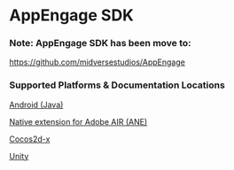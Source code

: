 AppEngage SDK
==============

### Note: AppEngage SDK has been move to: 
https://github.com/midversestudios/AppEngage

### Supported Platforms & Documentation Locations

[Android (Java)](https://github.com/midversestudios/AppEngage/tree/master/Android%20SDK "Android Documentation")

[Native extension for Adobe AIR (ANE)](https://github.com/midversestudios/AppEngage/tree/master/ANE%20SDK "ANE Documentation")

[Cocos2d-x](https://github.com/midversestudios/AppEngage/tree/master/Coco2d-x%20SDK "Cocos2d-x Documentation")

[Unity](https://github.com/midversestudios/AppEngage/tree/master/Unity%20SDK "Unity Documentation")
